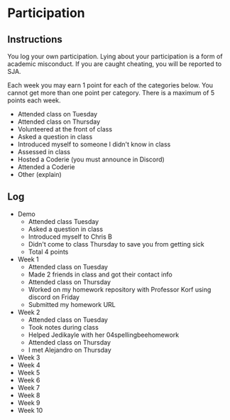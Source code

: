Participation
=============

## Instructions ##

You log your own participation. Lying about your participation is a form of
academic misconduct. If you are caught cheating, you will be reported to SJA.

Each week you may earn 1 point for each of the categories below. You cannot get
more than one point per category. There is a maximum of 5 points each week.

+ Attended class on Tuesday
+ Attended class on Thursday
+ Volunteered at the front of class
+ Asked a question in class
+ Introduced myself to someone I didn't know in class
+ Assessed in class
+ Hosted a Coderie (you must announce in Discord)
+ Attended a Coderie
+ Other (explain)

## Log ##

- Demo
	+ Attended class Tuesday
	+ Asked a question in class
	+ Introduced myself to Chris B
	+ Didn't come to class Thursday to save you from getting sick
	+ Total 4 points
- Week 1
	+ Attended class on Tuesday
	+ Made 2 friends in class and got their contact info
	+ Attended class on Thursday
	+ Worked on my homework repository with Professor Korf using discord on Friday
	+ Submitted my homework URL
- Week 2
	+ Attended class on Tuesday 
	+ Took notes during class
	+ Helped Jedikayle with her 04spellingbeehomework 
	+ Attended class on Thursday 
	+ I met Alejandro on Thursday 
- Week 3
- Week 4
- Week 5
- Week 6
- Week 7
- Week 8
- Week 9
- Week 10
